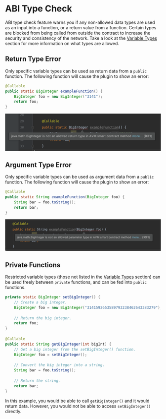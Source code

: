 # ABI Type Check

ABI type check feature warns you if any non-allowed data types are used as an input into a function, or a return value from a function. Certain types are blocked from being called from outside the contract to increase the security and consistency of the network. Take a look at the [Variable Types](/aion-virtual-machine/variable-types) section for more information on what types are allowed.

## Return Type Error

Only specific variable types can be used as return data from a `public` function. The following function will cause the plugin to show an error:

```java
@Callable
public static BigInteger exampleFunction() {
    BigInteger foo = new BigInteger("3141");
    return foo;
}
```

![Return Type Error](images/return-type-error.png)

## Argument Type Error

Only specific variable types can be used as argument data from a `public` function. The following function will cause the plugin to show an error:

```java
@Callable
public static String exampleFunction(BigInteger foo) {
    String bar = foo.toString();
    return bar;
}
```

![Argument Type Error](images/argument-type-error.png)

## Private Functions

Restricted variable types (those not listed in the [Variable Types](/aion-virtual-machine/variable-types) section) can be used freely between `private` functions, and can be fed into `public` functions.

```java
private static BigInteger setBigInteger() {
    // Create a big integer.
    BigInteger foo = new BigInteger("3141592653589793238462643383279");

    // Return the big integer.
    return foo;
}

@Callable
public static String getBigInteger(int bigInt) {
    // Get a big integer from the setBigInteger() function.
    BigInteger foo = setBigInteger();

    // Convert the big integer into a string.
    String bar = foo.toString();

    // Return the string.
    return bar;
}
```

In this example, you would be able to call `getBigInteger()` and it would return data. However, you would not be able to access `setBigInteger()` directly.